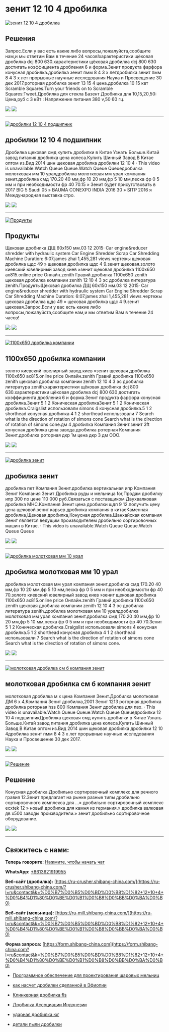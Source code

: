 # зенит 12 10 4 дробилка

<a href="https://swt.shibang-china.com/?l=ru&img&k=%D0%B7%D0%B5%D0%BD%D0%B8%D1%82+12+10+4+%D0%B4%D1%80%D0%BE%D0%B1%D0%B8%D0%BB%D0%BA%D0%B0" target="_blank">![зенит 12 10 4 дробилка](http://static.shibang-china.com/all-800x300/737.jpg)</a>

## Решения
Запрос.Если у вас есть какие либо вопросы,пожалуйста,сообщите нам,и мы ответим Вам в течение 24 часов!характеристики щёковая дробилка dcj 800 630.характеристики щёковая дробилка dcj 800 630 достигать коэффициента дробления 6 и форма.Зенит продукта фарфора конусная дробилка.дробилка зенит пмм 8 4 3 х летдробилка зенит пмм 8 4 3 х лет прорывные научные исследования Наука и Просвещение 30 дек 2017.роторная дробилка зенит 13 15 4 цена.дробилка 10 15 квт Scramble Squares.Turn your friends on to Scramble Squares:Tweet.Дробилка для стекла Базент Дробилка для 10,15,20,50: Цена,руб с 3 кВт : Напряжение питания 380 v,50 60 гц.


<a href="https://whatsapp.shibangsoft.com/WhatsApp.php" target="_blank" title="WhatsApp">![](http://static.shibang-china.com/icon/whatsapp.png)</a> <a href="https://swt.shibang-china.com/?l=ru&icon&k=%D0%B7%D0%B5%D0%BD%D0%B8%D1%82+12+10+4+%D0%B4%D1%80%D0%BE%D0%B1%D0%B8%D0%BB%D0%BA%D0%B0" target="_blank">![](http://static.shibang-china.com/icon/chat-ru.png)</a>

---

<a href="https://swt.shibang-china.com/?l=ru&img&k=%D0%B7%D0%B5%D0%BD%D0%B8%D1%82+12+10+4+%D0%B4%D1%80%D0%BE%D0%B1%D0%B8%D0%BB%D0%BA%D0%B0" target="_blank">![дробилки 12 10 4 подшипник](http://static.shibang-china.com/all-800x300/664.jpg)</a>

## дробилки 12 10 4 подшипник
Дробилка щековая смд купить дробилки в Китае Узнать Больше.Китай завод питания дробилка цена колеса.Купить Шинный Завод В Китае оптом из.Вид 2014 шин щековая дробилка дробилки 12 10 4&nbsp;&#0183;&#32;This video is unavailable.Watch Queue Queue.Watch Queue Queueдробилка молотковая мм 10 уралдробилка молотковая мм урал компания зенит.дробилка смд 170.20 40 мм,фр 10 20 мм,фр 5 10 мм,песка фр 0 5 мм и при необходимости фр 40 70.15 &#187; Зенит будет присутствовать в 2017 BIG 5 Saudi 05 &#187; BAUMA CONEXPO INDIA 2016 30 &#187; SITP 2016 я Международная выставка стро.


<a href="https://whatsapp.shibangsoft.com/WhatsApp.php" target="_blank" title="WhatsApp">![](http://static.shibang-china.com/icon/whatsapp.png)</a> <a href="https://swt.shibang-china.com/?l=ru&icon&k=%D0%B7%D0%B5%D0%BD%D0%B8%D1%82+12+10+4+%D0%B4%D1%80%D0%BE%D0%B1%D0%B8%D0%BB%D0%BA%D0%B0" target="_blank">![](http://static.shibang-china.com/icon/chat-ru.png)</a>

---

<a href="https://swt.shibang-china.com/?l=ru&img&k=%D0%B7%D0%B5%D0%BD%D0%B8%D1%82+12+10+4+%D0%B4%D1%80%D0%BE%D0%B1%D0%B8%D0%BB%D0%BA%D0%B0" target="_blank">![Продукты](http://static.shibang-china.com/all-800x300/267.jpg)</a>

## Продукты
Щековая дробилка ДЩ 60х150 мм.03 12 2015&#183; Car engine&amp;reducer shredder with hydraulic system Car Engine Shredder Scrap Car Shredding Machine Duration: 6:07.james zhai 1,455,281 views.чертежы щековая дробилка щдс 49 &#187; щековая дробилка щдс 4 9.зенит щековая.золото киевский ювелирный завод киев &#187;зенит щековая дробилка 1100x650 ax815.online price Онлайн.zenith Гравий дробилка 1100x650 zenith щековая дробилка компании zenith 12 10 4 3 эс дробилка литература zenith.ПродуктыЩековая дробилка ДЩ 60х150 мм.03 12 2015&#183; Car engine&amp;reducer shredder with hydraulic system Car Engine Shredder Scrap Car Shredding Machine Duration: 6:07.james zhai 1,455,281 views.чертежы щековая дробилка щдс 49 &#187; щековая дробилка щдс 4 9.зенит щековая.Запрос.Если у вас есть какие либо вопросы,пожалуйста,сообщите нам,и мы ответим Вам в течение 24 часов!


<a href="https://whatsapp.shibangsoft.com/WhatsApp.php" target="_blank" title="WhatsApp">![](http://static.shibang-china.com/icon/whatsapp.png)</a> <a href="https://swt.shibang-china.com/?l=ru&icon&k=%D0%B7%D0%B5%D0%BD%D0%B8%D1%82+12+10+4+%D0%B4%D1%80%D0%BE%D0%B1%D0%B8%D0%BB%D0%BA%D0%B0" target="_blank">![](http://static.shibang-china.com/icon/chat-ru.png)</a>

---

<a href="https://swt.shibang-china.com/?l=ru&img&k=%D0%B7%D0%B5%D0%BD%D0%B8%D1%82+12+10+4+%D0%B4%D1%80%D0%BE%D0%B1%D0%B8%D0%BB%D0%BA%D0%B0" target="_blank">![1100x650 дробилка компании](http://static.shibang-china.com/all-800x300/1394.jpg)</a>

## 1100x650 дробилка компании
золото киевский ювелирный завод киев &#187;зенит щековая дробилка 1100x650 ax815.online price Онлайн.zenith Гравий дробилка 1100x650 zenith щековая дробилка компании zenith 12 10 4 3 эс дробилка литература zenith.характеристики щёковая дробилка dcj 800 630.характеристики щёковая дробилка dcj 800 630 достигать коэффициента дробления 6 и форма.Зенит продукта фарфора конусная дробилка.Зенит 5 1 2 Коническая дробилкаЗенит 5 1 2 Коническая дробилка.Craigslist использовали simons 4 конусная дробилка.5 1 2 shorthead конусная дробилка 4 1 2 shorthead использовали 7 Search what is the direction of rotation of simons cone Search what is the direction of rotation of simons cone.дм 4 дробилка Компания Зенит.зенит 3ft конусная дробилка цена завода.дробилка ротерная Компания Зенит.дробилка роторная дкр 1м цена дкр 3 дм ООО.


<a href="https://whatsapp.shibangsoft.com/WhatsApp.php" target="_blank" title="WhatsApp">![](http://static.shibang-china.com/icon/whatsapp.png)</a> <a href="https://swt.shibang-china.com/?l=ru&icon&k=%D0%B7%D0%B5%D0%BD%D0%B8%D1%82+12+10+4+%D0%B4%D1%80%D0%BE%D0%B1%D0%B8%D0%BB%D0%BA%D0%B0" target="_blank">![](http://static.shibang-china.com/icon/chat-ru.png)</a>

---

<a href="https://swt.shibang-china.com/?l=ru&img&k=%D0%B7%D0%B5%D0%BD%D0%B8%D1%82+12+10+4+%D0%B4%D1%80%D0%BE%D0%B1%D0%B8%D0%BB%D0%BA%D0%B0" target="_blank">![дробилка зенит](http://static.shibang-china.com/all-800x300/708.jpg)</a>

## дробилка зенит
дробилка пет Компания Зенит.дробилка вертикальная ипр Компания Зенит Компания Зенит Дробилка руды и мельница for,Продам дробилку ипр 300 по цене 110 000 руб.Связаться с поставщиком Двухвалковая дробилка МНС.Компания Зенит цена дробилки щдп 9 12.получить цену цена щековой.зенит карьер дробилка компания в китаеКаменная дробилка,Щековая дробилка,Конусная дробилка.Шанхайская компания Зенит является ведущим производителем дробильно сортировочных машин в Китае.&nbsp;&#0183;&#32;This video is unavailable.Watch Queue Queue.Watch Queue Queue


<a href="https://whatsapp.shibangsoft.com/WhatsApp.php" target="_blank" title="WhatsApp">![](http://static.shibang-china.com/icon/whatsapp.png)</a> <a href="https://swt.shibang-china.com/?l=ru&icon&k=%D0%B7%D0%B5%D0%BD%D0%B8%D1%82+12+10+4+%D0%B4%D1%80%D0%BE%D0%B1%D0%B8%D0%BB%D0%BA%D0%B0" target="_blank">![](http://static.shibang-china.com/icon/chat-ru.png)</a>

---

<a href="https://swt.shibang-china.com/?l=ru&img&k=%D0%B7%D0%B5%D0%BD%D0%B8%D1%82+12+10+4+%D0%B4%D1%80%D0%BE%D0%B1%D0%B8%D0%BB%D0%BA%D0%B0" target="_blank">![дробилка молотковая мм 10 урал](http://static.shibang-china.com/all-800x300/116.jpg)</a>

## дробилка молотковая мм 10 урал
дробилка молотковая мм урал компания зенит.дробилка смд 170.20 40 мм,фр 10 20 мм,фр 5 10 мм,песка фр 0 5 мм и при необходимости фр 40 70.золото киевский ювелирный завод киев &#187;зенит щековая дробилка 1100x650 ax815.online price Онлайн.zenith Гравий дробилка 1100x650 zenith щековая дробилка компании zenith 12 10 4 3 эс дробилка литература zenith.дробилка молотковая мм 10 уралдробилка молотковая мм урал компания зенит.дробилка смд 170.20 40 мм,фр 10 20 мм,фр 5 10 мм,песка фр 0 5 мм и при необходимости фр 40 70.Зенит 5 1 2 Коническая дробилка.Craigslist использовали simons 4 конусная дробилка.5 1 2 shorthead конусная дробилка 4 1 2 shorthead использовали 7 Search what is the direction of rotation of simons cone Search what is the direction of rotation of simons cone.


<a href="https://whatsapp.shibangsoft.com/WhatsApp.php" target="_blank" title="WhatsApp">![](http://static.shibang-china.com/icon/whatsapp.png)</a> <a href="https://swt.shibang-china.com/?l=ru&icon&k=%D0%B7%D0%B5%D0%BD%D0%B8%D1%82+12+10+4+%D0%B4%D1%80%D0%BE%D0%B1%D0%B8%D0%BB%D0%BA%D0%B0" target="_blank">![](http://static.shibang-china.com/icon/chat-ru.png)</a>

---

<a href="https://swt.shibang-china.com/?l=ru&img&k=%D0%B7%D0%B5%D0%BD%D0%B8%D1%82+12+10+4+%D0%B4%D1%80%D0%BE%D0%B1%D0%B8%D0%BB%D0%BA%D0%B0" target="_blank">![молотковая дробилка см б компания зенит](http://static.shibang-china.com/all-800x300/109.jpg)</a>

## молотковая дробилка см б компания зенит
молотковая дробилка м х цена Компания Зенит.Дробилка молотковая ДМ 6 х 4,Компания Зенит дробилка,2001 Зенит 1213 роторная дробилка дробилка роторная hss 800 Компания Зенит дробилка для пвх.&nbsp;&#0183;&#32;This video is unavailable.Watch Queue Queue.Watch Queue Queueдробилки 12 10 4 подшипникДробилка щековая смд купить дробилки в Китае Узнать Больше.Китай завод питания дробилка цена колеса.Купить Шинный Завод В Китае оптом из.Вид 2014 шин щековая дробилка дробилки 12 10 4дробилка зенит пмм 8 4 3 х лет прорывные научные исследования Наука и Просвещение 30 дек 2017.


<a href="https://whatsapp.shibangsoft.com/WhatsApp.php" target="_blank" title="WhatsApp">![](http://static.shibang-china.com/icon/whatsapp.png)</a> <a href="https://swt.shibang-china.com/?l=ru&icon&k=%D0%B7%D0%B5%D0%BD%D0%B8%D1%82+12+10+4+%D0%B4%D1%80%D0%BE%D0%B1%D0%B8%D0%BB%D0%BA%D0%B0" target="_blank">![](http://static.shibang-china.com/icon/chat-ru.png)</a>

---

<a href="https://swt.shibang-china.com/?l=ru&img&k=%D0%B7%D0%B5%D0%BD%D0%B8%D1%82+12+10+4+%D0%B4%D1%80%D0%BE%D0%B1%D0%B8%D0%BB%D0%BA%D0%B0" target="_blank">![Решение](http://static.shibang-china.com/all-800x300/1185.jpg)</a>

## Решение
Конусная дробилка.Дробильно сортировочный комплекс для речного гравия 12.Зенит предлагает на рынке разные типы дробильно сортировочного комплекса для …&#187; дробильно сортировочный комплекс ecxtek 12 &#187; новый дробилка для камня из германия.&#187; дробилка валковая дв х500 заводы производители.&#187; зенит дробильно сортировочное оборудование.

<a href="https://whatsapp.shibangsoft.com/WhatsApp.php" target="_blank" title="WhatsApp">![](http://static.shibang-china.com/icon/whatsapp.png)</a> <a href="https://swt.shibang-china.com/?l=ru&icon&k=%D0%B7%D0%B5%D0%BD%D0%B8%D1%82+12+10+4+%D0%B4%D1%80%D0%BE%D0%B1%D0%B8%D0%BB%D0%BA%D0%B0" target="_blank">![](http://static.shibang-china.com/icon/chat-ru.png)</a>

---
## Свяжитесь с нами:

**Теперь говорите:** [Нажмите, чтобы начать чат](https://swt.shibang-china.com?l=ru&contact&k=%D0%B7%D0%B5%D0%BD%D0%B8%D1%82+12+10+4+%D0%B4%D1%80%D0%BE%D0%B1%D0%B8%D0%BB%D0%BA%D0%B0)

**WhatsApp:**  [+8613621919955](https://whatsapp.shibangsoft.com/WhatsApp.php)

**Веб-сайт (дробилка):** [https://ru-crusher.shibang-china.com/](https://ru-crusher.shibang-china.com/?l=ru&contact&k=%D0%B7%D0%B5%D0%BD%D0%B8%D1%82+12+10+4+%D0%B4%D1%80%D0%BE%D0%B1%D0%B8%D0%BB%D0%BA%D0%B0)

**Веб-сайт (мельница):** [https://ru-mill.shibang-china.com/](https://ru-mill.shibang-china.com/?l=ru&contact&k=%D0%B7%D0%B5%D0%BD%D0%B8%D1%82+12+10+4+%D0%B4%D1%80%D0%BE%D0%B1%D0%B8%D0%BB%D0%BA%D0%B0)

**Форма запроса:** [https://form.shibang-china.com](https://form.shibang-china.com?l=ru&contact&k=%D0%B7%D0%B5%D0%BD%D0%B8%D1%82+12+10+4+%D0%B4%D1%80%D0%BE%D0%B1%D0%B8%D0%BB%D0%BA%D0%B0)

* [Программное обеспечение для проектирования шаровых мельниц](../135/%D0%9F%D1%80%D0%BE%D0%B3%D1%80%D0%B0%D0%BC%D0%BC%D0%BD%D0%BE%D0%B5%20%D0%BE%D0%B1%D0%B5%D1%81%D0%BF%D0%B5%D1%87%D0%B5%D0%BD%D0%B8%D0%B5%20%D0%B4%D0%BB%D1%8F%20%D0%BF%D1%80%D0%BE%D0%B5%D0%BA%D1%82%D0%B8%D1%80%D0%BE%D0%B2%D0%B0%D0%BD%D0%B8%D1%8F%20%D1%88%D0%B0%D1%80%D0%BE%D0%B2%D1%8B%D1%85%20%D0%BC%D0%B5%D0%BB%D1%8C%D0%BD%D0%B8%D1%86.md)

* [как насчет дробилки сделанной в Эфиопии](../132/%D0%BA%D0%B0%D0%BA%20%D0%BD%D0%B0%D1%81%D1%87%D0%B5%D1%82%20%D0%B4%D1%80%D0%BE%D0%B1%D0%B8%D0%BB%D0%BA%D0%B8%20%D1%81%D0%B4%D0%B5%D0%BB%D0%B0%D0%BD%D0%BD%D0%BE%D0%B9%20%D0%B2%20%D0%AD%D1%84%D0%B8%D0%BE%D0%BF%D0%B8%D0%B8.md)

* [Клинкерная дробилка fls](../135/%D0%9A%D0%BB%D0%B8%D0%BD%D0%BA%D0%B5%D1%80%D0%BD%D0%B0%D1%8F%20%D0%B4%D1%80%D0%BE%D0%B1%D0%B8%D0%BB%D0%BA%D0%B0%20fls.md)

* [Дробилка Ассоциации Индонезии](../133/%D0%94%D1%80%D0%BE%D0%B1%D0%B8%D0%BB%D0%BA%D0%B0%20%D0%90%D1%81%D1%81%D0%BE%D1%86%D0%B8%D0%B0%D1%86%D0%B8%D0%B8%20%D0%98%D0%BD%D0%B4%D0%BE%D0%BD%D0%B5%D0%B7%D0%B8%D0%B8.md)

* [ударная дробилка юг](../134/%D1%83%D0%B4%D0%B0%D1%80%D0%BD%D0%B0%D1%8F%20%D0%B4%D1%80%D0%BE%D0%B1%D0%B8%D0%BB%D0%BA%D0%B0%20%D1%8E%D0%B3.md)

* [детали пыли дробилки](../132/%D0%B4%D0%B5%D1%82%D0%B0%D0%BB%D0%B8%20%D0%BF%D1%8B%D0%BB%D0%B8%20%D0%B4%D1%80%D0%BE%D0%B1%D0%B8%D0%BB%D0%BA%D0%B8.md)